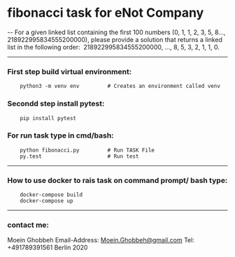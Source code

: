 # fibonacci task for eNot Company
 
--
For a given linked list containing the first 100 numbers 
        (0, 1, 1, 2, 3, 5, 8..., 218922995834555200000), 
please provide a solution that returns a linked list in the following order: 
        218922995834555200000, ..., 8, 5, 3, 2, 1, 1, 0.

---

### First step build virtual environment:
        python3 -m venv env         # Creates an environment called venv

### Secondd step install pytest:
        pip install pytest         

### For run task type in cmd/bash:
        python fibonacci.py         # Run TASK File
        py.test                     # Run test 

---

### How to use docker to rais task on command prompt/ bash type:
        docker-compose build
        docker-compose up

---

### contact me:

Moein Ghobbeh
Email-Address: Moein.Ghobbeh@gmail.com
Tel: +491789391561
Berlin 2020